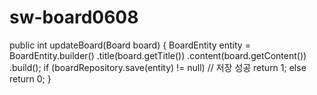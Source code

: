 # sw-board0608

   public int updateBoard(Board board) {
        BoardEntity entity = BoardEntity.builder()
                .title(board.getTitle())
                .content(board.getContent())
                .build();
        if (boardRepository.save(entity) != null) // 저장 성공
            return 1;
        else
            return 0;
    }

